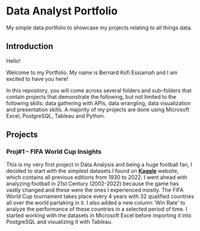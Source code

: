 # Data Analyst Portfolio
My simple data portfolio to showcase my projects relating to all things data.

## Introduction
Hello!

Welcome to my Portfolio. My name is Bernard Kofi Essiamah and I am excited to have you here!

In this repository, you will come across several folders and sub-folders that contain projects that demonstrate the following, but not limited to the following skills: data gathering with APIs, data wrangling, data visualization and presentation skills. A majority of my projects are done using Microsoft Excel, PostgreSQL, Tableau and Python.

## Projects
### Proj#1 - FIFA World Cup Insights
This is my very first project in Data Analysis and being a huge football fan, I decided to start with the simplest datasets I found on **[Kaggle](https://www.kaggle.com/datasets/iamsouravbanerjee/fifa-football-world-cup-dataset)** website, which contains all previous editions from 1930 to 2022. I went ahead with analyzing football in 21st Century (2002-2022) because the game has vastly changed and these were the ones I experienced mostly. The FIFA World Cup tournament takes place every 4 years with 32 qualified countries all over the world partaking in it. I also added a new column 'Win Rate' to analyze the performance of these countries in a selected period of time. I started working with the datasets in Microsoft Excel before importing it into PostgreSQL and visualizing it with Tableau. 
